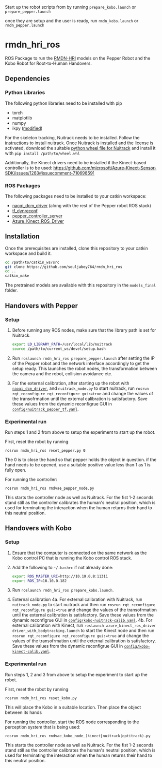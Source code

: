 Start up the robot scripts from by running `prepare_kobo.launch` or `prepare_pepper.launch`

once they are setup and the user is ready, run `rmdn_kobo.launch` or `rmdn_pepper.launch`


# rmdn_hri_ros

ROS Package to run the [RMDN-HRI](https://github.com/souljaboy764/rmdn_hri) models on the Pepper Robot and the Kobo Robot for Root-to-Human Handovers.

## Dependencies

### Python Libraries

The following python libraries need to be installed with pip

- torch
- matplotlib
- numpy
- ikpy ([modified](https://github.com/souljaboy764/ikpy))

For the skeleton tracking, Nuitrack needs to be installed. Follow the [instructions](https://github.com/3DiVi/nuitrack-sdk/blob/master/doc/Install.md) to install nuitrack. Once Nuitrack is installed and the license is activated, download the suitable [python wheel file for Nuitrack](https://github.com/3DiVi/nuitrack-sdk/tree/master/PythonNuitrack-beta/pip_packages/dist) and install it with `pip install /path/to/wheel.whl`

Additionally, the Kinect drivers need to be installed if the Kinect-based controller is to be used: https://github.com/microsoft/Azure-Kinect-Sensor-SDK/issues/1263#issuecomment-710698591

### ROS Packages

The following packages need to be installed to your catkin workspace:

- [naoqi_dcm_driver](https://github.com/souljaboy764/naoqi_dcm_driver) (along with the rest of the Pepper robot ROS stack)
- [tf_dynreconf](https://github.com/souljaboy764/tf_dynreconf)
- [pepper_controller_server](https://github.com/souljaboy764/pepper_controller_server)
- [Azure_Kinect_ROS_Driver](https://github.com/microsoft/Azure_Kinect_ROS_Driver)

## Installation

Once the prerequisites are installed, clone this repository to your catkin workspace and build it.

```bash
cd /path/to/catkin_ws/src
git clone https://github.com/souljaboy764/rmdn_hri_ros
cd ..
catkin_make
```

The pretrained models are available with this repository in the `models_final` folder.

## Handovers with Pepper

### Setup

1. Before running any ROS nodes, make sure that the library path is set for Nuitrack.

    ```bash
    export LD_LIBRARY_PATH=/usr/local/lib/nuitrack
    source /path/to/current_ws/devel/setup.bash
    ```

2. Run `roslaunch rmdn_hri_ros prepare_pepper.launch` after setting the IP of the Pepper robot and the network interface accordingly to get the setup ready. This launches the robot nodes, the transformation between the camera and the robot, collision avoidance etc.

3. For the external calibration, after starting up the robot with [`naoqi_dcm_driver`](https://github.com/souljaboy764/naoqi_dcm_driver), and `nuitrack_node.py` to start nuitrack, run `rosrun rqt_reconfigure rqt_reconfigure gui:=true` and change the values of the transofrmation until the external calibration is satisfactory. Save these values from the dynamic reconfigrue GUI in [`config/nuitrack_pepper_tf.yaml`](config/nuitrack_pepper_tf.yaml).

### Experimental run

Run steps 1 and 2 from above to setup the experiment to start up the robot.

First, reset the robot by running

`rosrun rmdn_hri_ros reset_pepper.py 0`

The 0 is to close the hand so that pepper holds the object in question. if the hand needs to be opened, use a suitable positive value less than 1 as 1 is fully open.

For running the controller:

`rosrun rmdn_hri_ros rmdvae_pepper_node.py`

This starts the controller node as well as Nuitrack. For the fist 1-2 seconds stand still as the controller calibrates the human's neutral position, which is used for terminating the interaction when the human returns their hand to this neutral position.

## Handovers with Kobo

### Setup

1. Ensure that the computer is connected on the same network as the Kobo control PC that is running the Kobo control ROS stack.
2. Add the following to `~/.bashrc` if not already done:

    ```bash
    export ROS_MASTER_URI=http://10.10.0.8:11311
    export ROS_IP=10.10.0.182
    ```

3. Run `roslaunch rmdn_hri_ros prepare_kobo.launch`.

4. External calibration
    4a. For external calibration with Nuitrack, run `nuitrack_node.py` to start nuitrack and then run `rosrun rqt_reconfigure rqt_reconfigure gui:=true` and change the values of the transofrmation until the external calibration is satisfactory. Save these values from the dynamic reconfigrue GUI in [`config/kobo-nuitrack-calib.yaml`](config/kobo-nuitrack-calib.yaml).
    4b. For external calibration with Kinect, run `roslaunch azure_kinect_ros_driver driver_with_bodytracking.launch` to start the Kinect node and then run `rosrun rqt_reconfigure rqt_reconfigure gui:=true` and change the values of the transofrmation until the external calibration is satisfactory. Save these values from the dynamic reconfigrue GUI in [`config/kobo-kinect-calib.yaml`](config/kobo-kinect-calib.yaml).

### Experimental run

Run steps 1, 2 and 3 from above to setup the experiment to start up the robot.

First, reset the robot by running

`rosrun rmdn_hri_ros reset_kobo.py`

This will place the Kobo in a suitable location. Then place the object between its hands

For running the controller, start the ROS node corresponding to the perception system that is being used:

`rosrun rmdn_hri_ros rmdvae_kobo_node_(kinect|nuitrack|optitrack).py`

This starts the controller node as well as Nuitrack. For the fist 1-2 seconds stand still as the controller calibrates the human's neutral position, which is used for terminating the interaction when the human returns their hand to this neutral position.
